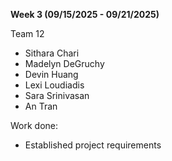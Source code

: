 **Week 3 (09/15/2025 - 09/21/2025)**

Team 12
- Sithara Chari
- Madelyn DeGruchy
- Devin Huang
- Lexi Loudiadis
- Sara Srinivasan
- An Tran

Work done:
- Established project requirements
